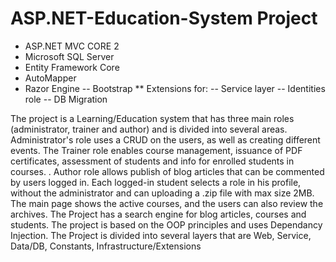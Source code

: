# ASP.NET-Education-System Project

- ASP.NET MVC CORE 2
- Microsoft SQL Server
- Entity Framework Core
- AutoMapper
- Razor Engine
-- Bootstrap
** Extensions for:
   -- Service layer
   -- Identities role
   -- DB Migration
   
The project is a Learning/Education system that has three main roles (administrator, trainer and author) 
and is divided into several areas.
Administrator's role uses a CRUD on the users, as well as creating different events.
The Trainer role enables course management, issuance of PDF certificates, 
assessment of students and info for enrolled students in courses. .
Author role allows publish of blog articles that can be commented by users logged in.
Each logged-in student selects a role in his profile, without the administrator 
and can uploading a .zip file with max size 2MB.
The main page shows the active courses, and the users can also review the archives.
The Project has a search engine for blog articles, courses and students.
The project is based on the OOP principles and uses Dependancy Injection.
The Project is divided into several layers that are Web, Service, Data/DB, Constants, Infrastructure/Extensions
